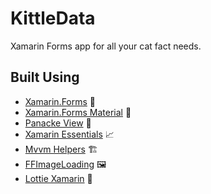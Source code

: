 # KittleData
Xamarin Forms app for all your cat fact needs.

## Built Using

- [Xamarin.Forms](https://www.xamarin.com/forms) 🚚
- [Xamarin.Forms Material](https://docs.microsoft.com/xamarin/xamarin-forms/user-interface/visual/material-visual) 🎨
- [Panacke View](https://github.com/sthewissen/Xamarin.Forms.PancakeView) 🥞
- [Xamarin Essentials](https://github.com/xamarin/Essentials) 📈
- [Mvvm Helpers](https://github.com/jamesmontemagno/mvvm-helpers) 🏗
- [FFImageLoading](https://github.com/luberda-molinet/FFImageLoading) 🖼
- [Lottie Xamarin](https://github.com/Baseflow/LottieXamarin) 🌈
